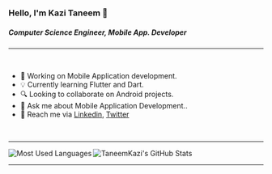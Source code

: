 ### Hello, I'm Kazi Taneem 👋

##### Computer Science Engineer, Mobile App. Developer

---


<br />

- 🧩  Working on Mobile Application development.
- 💡  Currently learning Flutter and Dart.
- 🔍  Looking to collaborate on Android projects.
- 💬  Ask me about Mobile Application Development..
- 📮  Reach me via [Linkedin](http://www.linkedin.com/in/kazitaneem), [Twitter](https://twitter.com/TaneemUl)

<br />

---

<img align="left" alt="Most Used Languages" src="https://github-readme-stats.vercel.app/api/top-langs/?username=TaneemKazi&theme=merko" />


<img aligh="right" alt="TaneemKazi's GitHub Stats" src="https://github-readme-stats.vercel.app/api?username=TaneemKazi&show_icons=true&theme=merko" />
<br />

---

<br />
